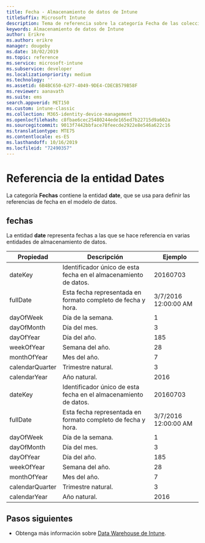 ```yaml
---
title: Fecha - Almacenamiento de datos de Intune
titleSuffix: Microsoft Intune
description: Tema de referencia sobre la categoría Fecha de las colecciones de entidades de la API de Almacenamiento de datos de Intune.
keywords: Almacenamiento de datos de Intune
author: Erikre
ms.author: erikre
manager: dougeby
ms.date: 10/02/2019
ms.topic: reference
ms.service: microsoft-intune
ms.subservice: developer
ms.localizationpriority: medium
ms.technology: ''
ms.assetid: 6B4BC650-62F7-4049-9DE4-CDECB579B58F
ms.reviewer: aanavath
ms.suite: ems
search.appverid: MET150
ms.custom: intune-classic
ms.collection: M365-identity-device-management
ms.openlocfilehash: c8fbae6cec25480244ede165ed7b22715d9a602a
ms.sourcegitcommit: 9013f7442bbface78feecde2922e8e546a622c16
ms.translationtype: MTE75
ms.contentlocale: es-ES
ms.lasthandoff: 10/16/2019
ms.locfileid: "72490357"
---
```

# <a name="reference-for-dates-entity"></a>Referencia de la entidad Dates

La categoría **Fechas** contiene la entidad **date**, que se usa para definir las referencias de fecha en el modelo de datos.

## <a name="dates"></a>fechas

La entidad **date** representa fechas a las que se hace referencia en varias entidades de almacenamiento de datos.


|    Propiedad     |                      Descripción                       |       Ejemplo        |
|-----------------|--------------------------------------------------------|----------------------|
|     dateKey     | Identificador único de esta fecha en el almacenamiento de datos. |       20160703       |
|    fullDate     |    Esta fecha representada en formato completo de fecha y hora.     | 3/7/2016 12:00:00 AM |
|    dayOfWeek    |                      Día de la semana.                       |          1           |
|   dayOfMonth    |                      Día del mes.                      |          3           |
|    dayOfYear    |                      Día del año.                       |         185          |
|   weekOfYear    |                      Semana del año.                      |          28          |
|   monthOfYear   |                   Mes del año.                    |          7           |
| calendarQuarter |                    Trimestre natural.                    |          3           |
|  calendarYear   |                     Año natural.                      |         2016         |
|     dateKey     | Identificador único de esta fecha en el almacenamiento de datos. |       20160703       |
|    fullDate     |    Esta fecha representada en formato completo de fecha y hora.     | 3/7/2016 12:00:00 AM |
|    dayOfWeek    |                      Día de la semana.                       |          1           |
|   dayOfMonth    |                      Día del mes.                      |          3           |
|    dayOfYear    |                      Día del año.                       |         185          |
|   weekOfYear    |                      Semana del año.                      |          28          |
|   monthOfYear   |                   Mes del año.                    |          7           |
| calendarQuarter |                    Trimestre natural.                    |          3           |
|  calendarYear   |                     Año natural.                      |         2016         |

## <a name="next-steps"></a>Pasos siguientes

- Obtenga más información sobre [Data Warehouse de Intune](../reports-nav-create-intune-reports.md).
